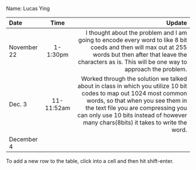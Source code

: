 Name: Lucas Ying

| Date        |    Time    |                                                                                                                                                                                                                                                                                                    Update |
|:------------|:----------:|----------------------------------------------------------------------------------------------------------------------------------------------------------------------------------------------------------------------------------------------------------------------------------------------------------:|
| November 22 |  1-1:30pm  |                                                                                      I thought about the problem and I am going to encode every word to like 8 bit coeds and then will max out at 255 words but then after that leave the characters as is. This will be one way to approach the problem. |
| Dec. 3      | 11-11:52am |                        Worked through the solution we talked about in class in which you utilize 10 bit codes to map out 1024 most common words, so that when you see them in the text file you are compressing you can only use 10 bits instead of however many chars(8bits) it takes to write the word. |
| December 4  |            |                                                                                                                                                                                                                                                                                                           |


To add a new row to the table, click into a cell and then hit shift-enter.